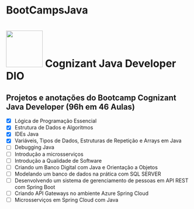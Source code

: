 # BootCampsJava

# <img src="https://hermes.digitalinnovation.one/tracks/a814466a-ab18-4618-8c81-ce877b95e4f7.png" width="100" height="100"> Cognizant Java Developer DIO  
Projetos e anotações do Bootcamp Cognizant Java Developer (96h em 46 Aulas)
-----------

- [x] Lógica de Programação Essencial
- [x] Estrutura de Dados e Algoritmos
- [x] IDEs Java
- [x] Variáveis, Tipos de Dados, Estruturas de Repetição e Arrays em Java
- [ ] Debugging Java
- [ ] Introdução a microsserviços
- [ ] Introdução a Qualidade de Software
- [ ] Criando um Banco Digital com Java e Orientação a Objetos
- [ ] Modelando um banco de dados na prática com SQL SERVER
- [ ] Desenvolvendo um sistema de gerenciamento de pessoas em API REST com Spring Boot
- [ ] Criando API Gateways no ambiente Azure Spring Cloud
- [ ] Microsserviços em Spring Cloud com Java
